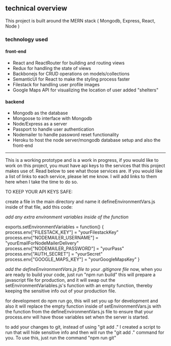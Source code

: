
## technical overview ##

This project is built around the MERN stack ( Mongodb, Express, React, Node )

### technology used ###

#### front-end ####
* React and ReactRouter for building and routing views
* Redux for handling the state of views
* Backbonejs for CRUD operations on models/collections
* SemanticUI for React to make the styling process faster
* Filestack for handling user profile images 
* Google Maps API for visualizing the location of user added "shelters"

#### backend ####
* Mongodb as the database
* Mongoose to interface with Mongodb
* Node/Express as a server
* Passport to handle user authentication
* Nodemailer to handle password reset functionality 
* Heroku to host the node server/mongodb database setup and also the front-end

******************************************

This is a working prototype and is a work in progress, if you would like to work on this project, you must have api keys to the services that this project makes use of. Read below to see what those services are. If you would like a list of links to each service, please let me know. I will add links to them here when I take the time to do so. 

TO KEEP YOUR API KEYS SAFE:

create a file in the main directory and name it defineEnvironmentVars.js  inside of that file, add this code:

*add any extra environment variables inside of the function*

exports.setEnvironmentVariables = function() {
	process.env["FILESTACK_KEY"] = "yourFilestackKey"
	process.env["NODEMAILER_USERNAME"] = "yourEmailForNodeMailerDelivery"
	process.env["NODEMAILER_PASSWORD"] = "yourPass"
	process.env["AUTH_SECRET"] = "yourSecret"
	process.env["GOOGLE_MAPS_KEY"] = "yourGoogleMapsKey"
}

*add the defineEnvironmentVars.js file to your .gitignore file*
now, when you are ready to build your code, just run "npm run build" this will prepare a javascript file for production, and it will swap out the setEnvironmentVariables.js's function with an empty function, thereby keeping the sensitive info out of your production file.

for development do npm run go, this will set you up for development and also it will replace the empty function inside of setEnvironmentVars.js with the function from the defineEnvironmentVars.js file to ensure that your process.env will have those variables set when the server is started.

to add your changes to git, instead of using "git add ." I created a script to run that will hide sensitive info and then will run the "git add ." command for you. To use this, just run the command "npm run git"
